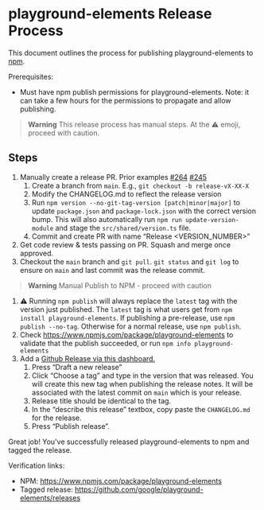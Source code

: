 # playground-elements Release Process

This document outlines the process for publishing playground-elements to [npm](https://www.npmjs.com/package/playground-elements).

Prerequisites:

- Must have npm publish permissions for playground-elements. Note: it can take a few hours for the permissions to propagate and allow publishing.

> **Warning**
> This release process has manual steps. At the ⚠️  emoji, proceed with caution.


## Steps

1. Manually create a release PR. Prior examples [#264](https://github.com/google/playground-elements/pull/376) [#245](https://github.com/google/playground-elements/pull/245)
    1. Create a branch from `main`. E.g., `git checkout -b release-vX-XX-X`
    1. Modify the CHANGELOG.md to reflect the release version
    1. Run `npm version --no-git-tag-version [patch|minor|major]` to update `package.json` and `package-lock.json` with the correct version bump. This will also automatically run `npm run update-version-module` and stage the `src/shared/version.ts` file.
    1. Commit and create PR with name “Release <VERSION_NUMBER>”
1. Get code review & tests passing on PR. Squash and merge once approved.
1. Checkout the `main` branch and `git pull`. `git status` and `git log` to ensure on `main` and last commit was the release commit.

> **Warning**
> Manual Publish to NPM - proceed with caution

1. ⚠️  Running `npm publish` will always replace the `latest` tag with the version just published. The `latest` tag is what users get from `npm install playground-elements`. If publishing a pre-release, use `npm publish --no-tag`. Otherwise for a normal release, use `npm publish`.
1. Check https://www.npmjs.com/package/playground-elements to validate that the publish succeeded, or run `npm info playground-elements`
1. Add a [Github Release via this dashboard.](https://github.com/google/playground-elements/releases)
    1. Press “Draft a new release”
    1. Click “Choose a tag” and type in the version that was released. You will create this new tag when publishing the release notes. It will be associated with the latest commit on `main` which is your release.
    1. Release title should be identical to the tag.
    1. In the “describe this release” textbox, copy paste the `CHANGELOG.md` for the release.
    1. Press “Publish release”.


Great job! You've successfully released playground-elements to npm and tagged the release.



Verification links:
 - NPM: https://www.npmjs.com/package/playground-elements
 - Tagged release: https://github.com/google/playground-elements/releases
